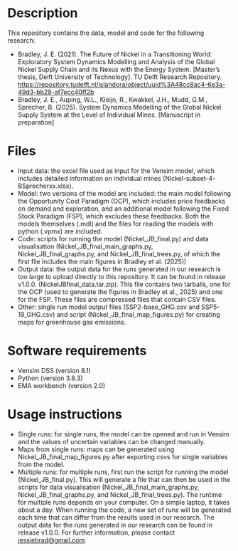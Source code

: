 # Description

This repository contains the data, model and code for the following research:

- Bradley, J. E. (2021). The Future of Nickel in a Transitioning World: Exploratory System Dynamics Modelling and Analysis of the Global Nickel Supply Chain and its Nexus with the Energy System. [Master’s thesis, Delft University of Technology]. TU Delft Research Repository. https://repository.tudelft.nl/islandora/object/uuid%3A48cc8ac4-6e3a-49d3-bb28-af7ecc40ff2b
- Bradley, J. E., Auping, W.L., Kleijn, R., Kwakkel, J.H., Mudd, G.M., Sprecher, B. (2025). System Dynamics Modelling of the Global Nickel Supply System at the Level of Individual Mines. [Manuscript in preparation]

# Files

- Input data: the excel file used as input for the Vensim model, which includes detailed information on individual mines (Nickel-subset-4-BSprecherxx.xlsx). 
- Model: two versions of the model are included: the main model following the Opportunity Cost Paradigm (OCP), which includes price feedbacks on demand and exploration, and an additional model following the Fixed Stock Paradigm (FSP), which excludes these feedbacks. Both the models themselves (.mdl) and the files for reading the models with python (.vpmx) are included.
- Code: scripts for running the model (Nickel_JB_final.py) and data visualisation (Nickel_JB_final_main_graphs.py, Nickel_JB_final_graphs.py, and Nickel_JB_final_trees.py, of which the first file includes the main figures in Bradley et al. (2025))
- Output data: the output data for the runs generated in our research is too large to upload directly to this repository. It can be found in release v1.0.0. (NickelJBfinal_data.tar.zip). This file contains two tarballs, one for the OCP (used to generate the figures in Bradley et al., 2025) and one for the FSP. These files are compressed files that contain CSV files.   
- Other: single run model output files (SSP2-base_GHG.csv and SSP5-19_GHG.csv) and script (Nickel_JB_final_map_figures.py) for creating maps for greenhouse gas emissions. 
  
# Software requirements

- Vensim DSS (version 8.1)
- Python (version 3.8.3)
- EMA workbench (version 2.0)

# Usage instructions

- Single runs: for single runs, the model can be opened and run in Vensim and the values of uncertain variables can be changed manually.
- Maps from single runs: maps can be generated using Nickel_JB_final_map_figures.py after exporting csvs for single variables from the model.
- Multiple runs: for multiple runs, first run the script for running the model (Nickel_JB_final.py). This will generate a file that can then be used in the scripts for data visualisation (Nickel_JB_final_main_graphs.py, Nickel_JB_final_graphs.py, and Nickel_JB_final_trees.py). The runtime for multiple runs depends on your computer. On a simple laptop, it takes about a day. When running the code, a new set of runs will be generated each time that can differ from the results used in our research. The output data for the runs generated in our research can be found in release v1.0.0. For further information, please contact jessiebrad@gmail.com. 

